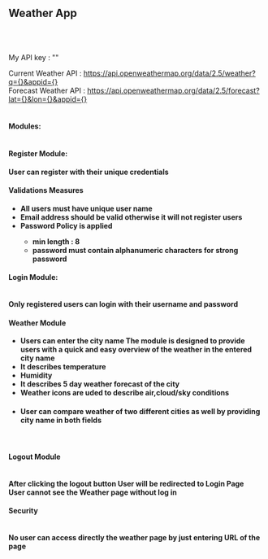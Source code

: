 <h2>Weather App</h2><br><br>

My API key : ""<br>

Current Weather API : https://api.openweathermap.org/data/2.5/weather?q={}&appid={}<br>
Forecast Weather API : https://api.openweathermap.org/data/2.5/forecast?lat={}&lon={}&appid={}<br><br>

<h4>Modules:<br><br>
<h4>Register Module:</h4>
<b>User can register with their unique credentials </b>
<h4>Validations Measures</h4>
<ul><li><b>All users must have unique user name</b></li>
<li><b>Email address should be valid otherwise it will not register users</b></li>
<li><b>Password Policy is applied <ul><li>min length : 8</li> 
<li>password must contain alphanumeric characters for strong password</li>
</ul></b></li></ul>


<h4>Login Module:</h4><br>
<b>Only registered users can login with their username and password</b><br>

<h4>Weather Module</h4>
<ul>
<li><b>Users can enter the city name The module is designed to provide users with a quick and easy overview of the weather in the entered city name</b></li>
<li><b>It describes temperature </b></li>
<li><b>Humidity</b></li>
<li><b>It describes 5 day weather forecast of the city</b></li>
<li><b>Weather icons are uded to describe air,cloud/sky conditions</b></li>
<li><h4>User can compare weather of two different cities as well by providing city name in both fields</h4></li></ul><br>

<h4>Logout Module</h4><br>
<b>After clicking the logout button User will be redirected to Login Page</b><br>
<b>User cannot see the Weather page without log in</b><br>

<h4>Security</h4><br>
<b>No user can access directly the weather page by just entering URL of the page</b><br>



